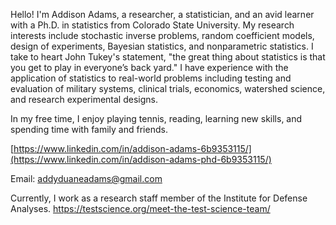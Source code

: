 Hello! I'm Addison Adams, a researcher, a statistician, and an avid learner with a Ph.D. in statistics from Colorado State University. My research interests include stochastic inverse problems, random coefficient models, design of experiments, Bayesian statistics, and nonparametric statistics. I take to heart John Tukey's statement, "the great thing about statistics is that you get to play in everyone’s back yard." I have experience with the application of statistics to real-world problems including testing and evaluation of military systems, clinical trials, economics, watershed science, and research experimental designs.

In my free time, I enjoy playing tennis, reading, learning new skills, and spending time with family and friends.

[https://www.linkedin.com/in/addison-adams-6b9353115/](https://www.linkedin.com/in/addison-adams-phd-6b9353115/)

Email: addyduaneadams@gmail.com

Currently, I work as a research staff member of the Institute for Defense Analyses. 
https://testscience.org/meet-the-test-science-team/

